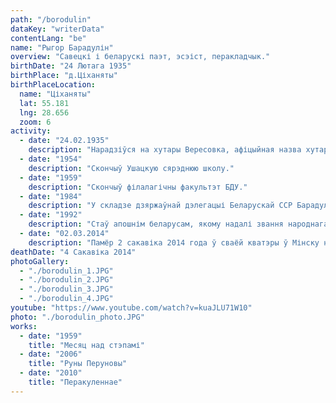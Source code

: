 ```yaml
---
path: "/borodulin"
dataKey: "writerData"
contentLang: "be"
name: "Рыгор Барадулін"
overview: "Савецкі і беларускі паэт, эсэіст, перакладчык."
birthDate: "24 Лютага 1935"
birthPlace: "д.Ціханяты"
birthPlaceLocation:
  name: "Ціханяты"
  lat: 55.181
  lng: 28.656
  zoom: 6
activity:
  - date: "24.02.1935"
    description: "Нарадзіўся на хутары Вересовка, афіцыйная назва хутара было «Гарадок-2» (цяпер гэта паўночна-заходняя ўскраіна д.Ціханяты Сарочынскага сельсавета)."
  - date: "1954"
    description: "Скончыў Ушацкую сярэднюю школу."
  - date: "1959"
    description: "Скончыў філалагічны факультэт БДУ."
  - date: "1984"
    description: "У складзе дзяржаўнай дэлегацыі Беларускай ССР Барадулін прымаў удзел у 39 сесіі Генеральнай асамблеі ААН."
  - date: "1992"
    description: "Стаў апошнім беларусам, якому надалі звання народнага паэта."
  - date: "02.03.2014"
    description: "Памёр 2 сакавіка 2014 года ў сваёй кватэры ў Мінску на 80-м годзе жыцця ад хваробы Паркінсана."
deathDate: "4 Сакавіка 2014"
photoGallery:
  - "./borodulin_1.JPG"
  - "./borodulin_2.JPG"
  - "./borodulin_3.JPG"
  - "./borodulin_4.JPG"
youtube: "https://www.youtube.com/watch?v=kuaJLU71W10"
photo: "./borodulin_photo.JPG"
works:
  - date: "1959"
    title: "Месяц над стэпамі"
  - date: "2006"
    title: "Руны Перуновы"
  - date: "2010"
    title: "Перакуленнае"
---
```

